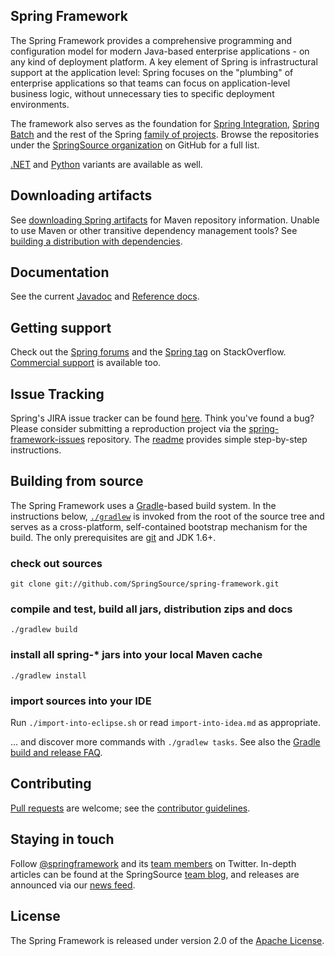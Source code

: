 ## Spring Framework
The Spring Framework provides a comprehensive programming and configuration model for modern
Java-based enterprise applications - on any kind of deployment platform. A key element of Spring is
infrastructural support at the application level: Spring focuses on the "plumbing" of enterprise
applications so that teams can focus on application-level business logic, without unnecessary ties
to specific deployment environments.

The framework also serves as the foundation for
[Spring Integration](https://github.com/SpringSource/spring-integration),
[Spring Batch](https://github.com/SpringSource/spring-batch) and the rest of the Spring
[family of projects](http://springsource.org/projects). Browse the repositories under the
[SpringSource organization](https://github.com/SpringSource) on GitHub for a full list.

[.NET](https://github.com/SpringSource/spring-net) and
[Python](https://github.com/SpringSource/spring-python) variants are available as well.

## Downloading artifacts
See [downloading Spring artifacts](https://github.com/SpringSource/spring-framework/wiki/Downloading-Spring-artifacts)
for Maven repository information. Unable to use Maven or other transitive dependency management tools?
See [building a distribution with dependencies](https://github.com/SpringSource/spring-framework/wiki/Building-a-distribution-with-dependencies).

## Documentation
See the current [Javadoc](http://static.springsource.org/spring-framework/docs/current/api)
and [Reference docs](http://static.springsource.org/spring-framework/docs/current/reference).

## Getting support
Check out the [Spring forums](http://forum.springsource.org) and the
[Spring tag](http://stackoverflow.com/questions/tagged/spring) on StackOverflow.
[Commercial support](http://springsource.com/support/springsupport) is available too.

## Issue Tracking
Spring's JIRA issue tracker can be found [here](http://jira.springsource.org/browse/SPR). Think
you've found a bug? Please consider submitting a reproduction project via the
[spring-framework-issues](https://github.com/SpringSource/spring-framework-issues) repository. The
[readme](https://github.com/SpringSource/spring-framework-issues#readme) provides simple
step-by-step instructions.  <a name="building_from_source"/>

## Building from source
The Spring Framework uses a [Gradle](http://gradle.org)-based build system. In the instructions
below, [`./gradlew`](http://vimeo.com/34436402) is invoked from the root of the source tree and
serves as a cross-platform, self-contained bootstrap mechanism for the build. The only
prerequisites are [git](http://help.github.com/set-up-git-redirect) and JDK 1.6+.

### check out sources
`git clone git://github.com/SpringSource/spring-framework.git`

### compile and test, build all jars, distribution zips and docs
`./gradlew build`

### install all spring-\* jars into your local Maven cache
`./gradlew install`

### import sources into your IDE
Run `./import-into-eclipse.sh` or read `import-into-idea.md` as appropriate.

... and discover more commands with `./gradlew tasks`. See also the
[Gradle build and release FAQ](https://github.com/SpringSource/spring-framework/wiki/Gradle-build-and-release-FAQ).

## Contributing
[Pull requests](http://help.github.com/send-pull-requests) are welcome; see the
[contributor guidelines](https://github.com/SpringSource/spring-framework/wiki/Contributor-guidelines).

## Staying in touch
Follow [@springframework](http://twitter.com/springframework) and its
[team members](http://twitter.com/springframework/team/members) on Twitter. In-depth articles can be
found at the SpringSource [team blog](http://blog.springsource.org), and releases are announced via
our [news feed](http://www.springsource.org/news-events).

## License
The Spring Framework is released under version 2.0 of the
[Apache License](http://www.apache.org/licenses/LICENSE-2.0).
